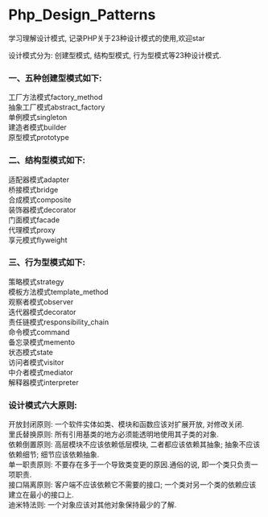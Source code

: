 # Php_Design_Patterns
学习理解设计模式, 记录PHP关于23种设计模式的使用,欢迎star  

设计模式分为: 创建型模式,  结构型模式, 行为型模式等23种设计模式. 

### 一、五种创建型模式如下: 
工厂方法模式factory_method   
抽象工厂模式abstract_factory  
单例模式singleton  
建造者模式builder   
原型模式prototype   

### 二、结构型模式如下: 
适配器模式adapter    
桥接模式bridge     
合成模式composite    
装饰器模式decorator    
门面模式facade    
代理模式proxy    
享元模式flyweight   

### 三、行为型模式如下: 
策略模式strategy     
模板方法模式template_method   
观察者模式observer    
迭代器模式decorator    
责任链模式responsibility_chain    
命令模式command   
备忘录模式memento    
状态模式state     
访问者模式visitor    
中介者模式mediator   
解释器模式interpreter  

### 设计模式六大原则:  
开放封闭原则: 一个软件实体如类、模块和函数应该对扩展开放, 对修改关闭.  
里氏替换原则: 所有引用基类的地方必须能透明地使用其子类的对象.  
依赖倒置原则: 高层模块不应该依赖低层模块, 二者都应该依赖其抽象; 抽象不应该依赖细节; 细节应该依赖抽象.  
单一职责原则: 不要存在多于一个导致类变更的原因.通俗的说, 即一个类只负责一项职责.  
接口隔离原则: 客户端不应该依赖它不需要的接口; 一个类对另一个类的依赖应该建立在最小的接口上.  
迪米特法则: 一个对象应该对其他对象保持最少的了解.  
